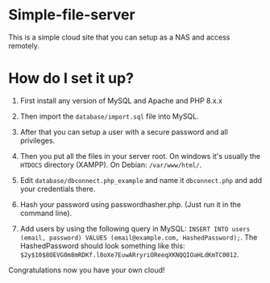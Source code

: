 # Simple-file-server

This is a simple cloud site that you can setup as a NAS and access remotely.

# How do I set it up?

1. First install any version of MySQL and Apache and PHP 8.x.x

2. Then import the ```database/import.sql``` file into MySQL.

3. After that you can setup a user with a secure password and all privileges.

4. Then you put all the files in your server root. On windows it's usually the ```HTDOCS``` directory (XAMPP). On Debian: ```/var/www/html/```.

5. Edit ```database/dbconnect.php_example``` and name it ```dbconnect.php``` and add your credentials there.

6. Hash your password using passwordhasher.php. (Just run it in the command line).

7. Add users by using the following query in MySQL: ```INSERT INTO users (email, password) VALUES (email@example.com, HashedPassword);```.
The HashedPassword should look something like this: ```$2y$10$8OEVG0m8mRDKf.l0oXe7EuwARryriOReeqXKNQQIOaHLdKmTC0012```.

Congratulations now you have your own cloud!
